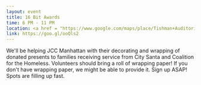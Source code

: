 ```yaml
---
layout: event
title: 16 Bit Awards
time: 6 PM - 11 PM
location: <a href = "https://www.google.com/maps/place/Tishman+Auditorium/@40.735459,-73.9956972,17z/data=!3m1!4b1!4m5!3m4!1s0x89c2599824923a51:0x1ec82352f692b714!8m2!3d40.735459!4d-73.9935032">Tishman Auditorium Room U100</a>, Manhattan
link: https://goo.gl/ooQls2
---
```

We'll be helping JCC Manhattan with their decorating and wrapping of donated presents to families receiving service from City Santa and Coalition for the Homeless. Volunteers should bring a roll of wrapping paper! If you don't have wrapping paper, we might be able to provide it. Sign up ASAP! Spots are filling up fast.

